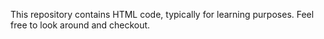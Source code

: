  This repository contains HTML code, typically for learning purposes. Feel free to look around and checkout.
